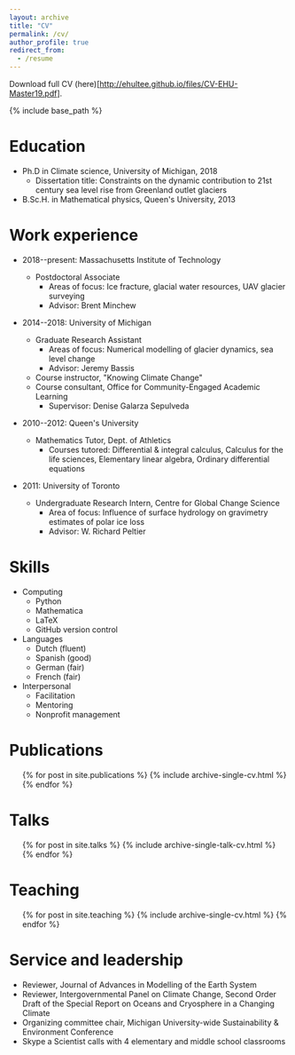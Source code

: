 ```yaml
---
layout: archive
title: "CV"
permalink: /cv/
author_profile: true
redirect_from:
  - /resume
---
```


Download full CV (here)[http://ehultee.github.io/files/CV-EHU-Master19.pdf].

{% include base_path %}

Education
======
* Ph.D in Climate science, University of Michigan, 2018
  * Dissertation title: Constraints on the dynamic contribution to 21st century sea level rise from Greenland outlet glaciers
* B.Sc.H. in Mathematical physics, Queen's University, 2013

Work experience
======
* 2018--present: Massachusetts Institute of Technology
  * Postdoctoral Associate
    * Areas of focus: Ice fracture, glacial water resources, UAV glacier surveying
    * Advisor: Brent Minchew

* 2014--2018: University of Michigan
  * Graduate Research Assistant
    * Areas of focus: Numerical modelling of glacier dynamics, sea level change
    * Advisor: Jeremy Bassis
  * Course instructor, "Knowing Climate Change"
  * Course consultant, Office for Community-Engaged Academic Learning
    * Supervisor: Denise Galarza Sepulveda

* 2010--2012: Queen's University
  * Mathematics Tutor, Dept. of Athletics
    * Courses tutored: Differential & integral calculus, Calculus for the life sciences, Elementary linear algebra, Ordinary differential equations

* 2011: University of Toronto
  * Undergraduate Research Intern, Centre for Global Change Science
    * Area of focus: Influence of surface hydrology on gravimetry estimates of polar ice loss
    * Advisor: W. Richard Peltier
  
Skills
======
* Computing
  * Python
  * Mathematica
  * LaTeX
  * GitHub version control
* Languages
  * Dutch (fluent)
  * Spanish (good)
  * German (fair)
  * French (fair)
* Interpersonal
  * Facilitation
  * Mentoring
  * Nonprofit management

Publications
======
  <ul>{% for post in site.publications %}
    {% include archive-single-cv.html %}
  {% endfor %}</ul>
  
Talks
======
  <ul>{% for post in site.talks %}
    {% include archive-single-talk-cv.html %}
  {% endfor %}</ul>
  
Teaching
======
  <ul>{% for post in site.teaching %}
    {% include archive-single-cv.html %}
  {% endfor %}</ul>
  
Service and leadership
======
* Reviewer, Journal of Advances in Modelling of the Earth System
* Reviewer, Intergovernmental Panel on Climate Change, Second Order Draft of the Special Report on Oceans and Cryosphere in a Changing Climate
* Organizing committee chair, Michigan University-wide Sustainability & Environment Conference 
* Skype a Scientist calls with 4 elementary and middle school classrooms
